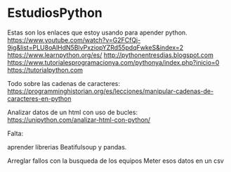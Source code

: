 # EstudiosPython

Estas son los enlaces que estoy usando para apender python.
https://www.youtube.com/watch?v=G2FCfQj-9ig&list=PLU8oAlHdN5BlvPxziopYZRd55pdqFwkeS&index=2
https://www.learnpython.org/es/
http://pythonentresdias.blogspot.com
https://www.tutorialesprogramacionya.com/pythonya/index.php?inicio=0
https://tutorialpython.com

Todo sobre las cadenas de caracteres:
https://programminghistorian.org/es/lecciones/manipular-cadenas-de-caracteres-en-python

Analizar datos de un html con uso de bucles: https://unipython.com/analizar-html-con-python/






Falta:

aprender librerias Beatifulsoup y pandas.

Arreglar fallos con la busqueda de los equipos
Meter esos datos en un csv
